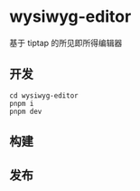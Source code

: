 # wysiwyg-editor

基于 tiptap 的所见即所得编辑器


## 开发
```shell
cd wysiwyg-editor
pnpm i
pnpm dev
```

## 构建


## 发布
